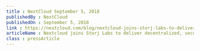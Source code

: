 ```yaml
---
title : NextCloud September 5, 2018
publishedBy : NextCloud
publishedOn : September 5, 2018
link : https://nextcloud.com/blog/nextcloud-joins-storj-labs-to-deliver-decentralized-secure-storage/
articleName : Nextcloud joins Storj Labs to deliver decentralized, secure storage
class : pressArticle
---
```

